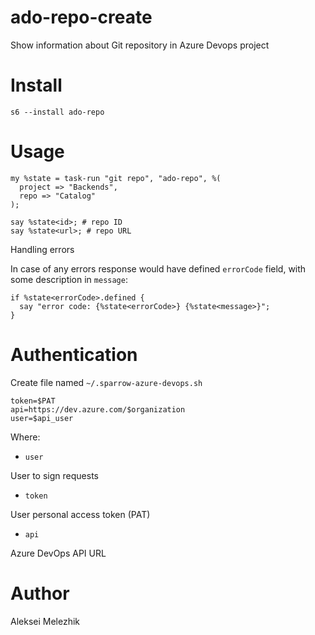 # ado-repo-create

Show information about Git repository in Azure Devops project

# Install

    s6 --install ado-repo

# Usage

    my %state = task-run "git repo", "ado-repo", %(
      project => "Backends",
      repo => "Catalog"
    );

    say %state<id>; # repo ID
    say %state<url>; # repo URL

Handling errors

In case of any errors response would have defined `errorCode` field,
with some description in `message`:


    if %state<errorCode>.defined {
      say "error code: {%state<errorCode>} {%state<message>}";
    }

# Authentication

Create file named `~/.sparrow-azure-devops.sh`

```
token=$PAT
api=https://dev.azure.com/$organization
user=$api_user
```

Where:

* `user`

User to sign requests

* `token`

User personal access token (PAT)

* `api`

Azure DevOps API URL


# Author

Aleksei Melezhik



